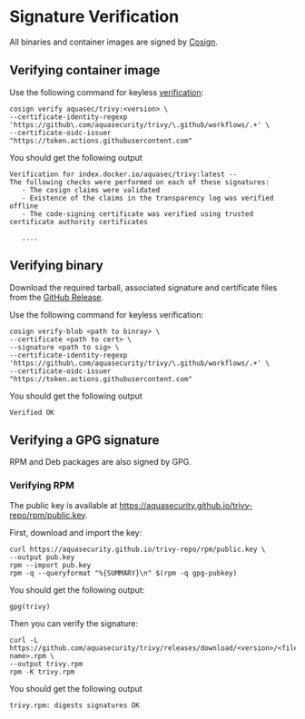 # Signature Verification

All binaries and container images are signed by [Cosign](https://github.com/sigstore/cosign).

## Verifying container image

Use the following command for keyless [verification](https://docs.sigstore.dev/cosign/verify/):

```shell
cosign verify aquasec/trivy:<version> \
--certificate-identity-regexp 'https://github\.com/aquasecurity/trivy/\.github/workflows/.+' \
--certificate-oidc-issuer "https://token.actions.githubusercontent.com"
```

You should get the following output

```
Verification for index.docker.io/aquasec/trivy:latest --
The following checks were performed on each of these signatures:
   - The cosign claims were validated
   - Existence of the claims in the transparency log was verified offline
   - The code-signing certificate was verified using trusted certificate authority certificates

   ....
```

## Verifying binary

Download the required tarball, associated signature and certificate files from the [GitHub Release](https://github.com/aquasecurity/trivy/releases).

Use the following command for keyless verification:

```shell
cosign verify-blob <path to binray> \
--certificate <path to cert> \
--signature <path to sig> \
--certificate-identity-regexp 'https://github\.com/aquasecurity/trivy/\.github/workflows/.+' \
--certificate-oidc-issuer "https://token.actions.githubusercontent.com"
```

You should get the following output

```
Verified OK
```

## Verifying a GPG signature

RPM and Deb packages are also signed by GPG.

### Verifying RPM

The public key is available at <https://aquasecurity.github.io/trivy-repo/rpm/public.key>.

First, download and import the key:

```shell
curl https://aquasecurity.github.io/trivy-repo/rpm/public.key \
--output pub.key
rpm --import pub.key
rpm -q --queryformat "%{SUMMARY}\n" $(rpm -q gpg-pubkey)
```

You should get the following output:

```
gpg(trivy)
```

Then you can verify the signature:

```shell
curl -L https://github.com/aquasecurity/trivy/releases/download/<version>/<file name>.rpm \
--output trivy.rpm
rpm -K trivy.rpm
```

You should get the following output

```
trivy.rpm: digests signatures OK
```
